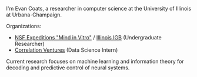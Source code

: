 I'm Evan Coats, a researcher in computer science at the University of Illinois at Urbana-Champaign.

Organizations:
- [NSF Expeditions "Mind in Vitro"](https://mindinvitro.illinois.edu/publications) / [Illinois IGB](https://www.igb.illinois.edu/) (Undergraduate Researcher)
- [Correlation Ventures](https://correlationvc.com/) (Data Science Intern)

Current research focuses on machine learning and information theory for decoding and predictive control of neural systems.
